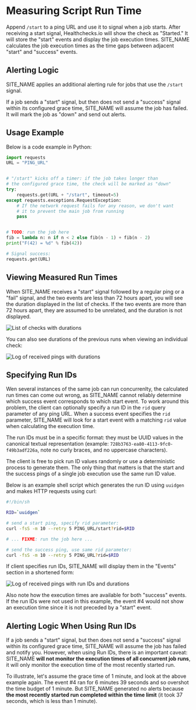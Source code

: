 # Measuring Script Run Time

 Append `/start` to a ping URL and use it to signal when a job starts.
 After receiving a start signal, Healthchecks.io will show the check as "Started."
 It will store the "start" events and display the job execution times. SITE_NAME
 calculates the job execution times as the time gaps between adjacent "start" and
 "success" events.

## Alerting Logic

SITE_NAME applies an additional alerting rule for jobs that  use the `/start` signal.

If a job sends a "start" signal, but then does not send a "success"
signal within its configured grace time, SITE_NAME will assume the job
has failed. It will mark the job as "down" and send out alerts.

## Usage Example

Below is a code example in Python:

```python
import requests
URL = "PING_URL"


# "/start" kicks off a timer: if the job takes longer than
# the configured grace time, the check will be marked as "down"
try:
    requests.get(URL + "/start", timeout=5)
except requests.exceptions.RequestException:
    # If the network request fails for any reason, we don't want
    # it to prevent the main job from running
    pass


# TODO: run the job here
fib = lambda n: n if n < 2 else fib(n - 1) + fib(n - 2)
print("F(42) = %d" % fib(42))

# Signal success:
requests.get(URL)
```

## Viewing Measured Run Times

When SITE_NAME receives a "start" signal followed by a regular ping or a "fail"
signal, and the two events are less than 72 hours apart,
you will see the duration displayed in the list of checks. If the two events are
more than 72 hours apart, they are assumed to be unrelated, and the duration is
not displayed.

![List of checks with durations](IMG_URL/checks_durations.png)

You can also see durations of the previous runs when viewing an individual check:

![Log of received pings with durations](IMG_URL/details_durations.png)

## Specifying Run IDs

Wen several instances of the same job can run concurrenlty, the calculated run times
can come out wrong, as SITE_NAME cannot reliably determine which success event
corresponds to which start event. To work around this problem, the client can
optionally specify a run ID in the `rid` query parameter of any ping URL. When a
success event specifies the `rid` parameter, SITE_NAME will look for a
start event with a matching `rid` value when calculating the execution time.

The run IDs must be in a specific format: they must be UUID values in the canonical
textual representation (example: `728b3763-ea80-4113-9fc0-f49b3adf226a`, note no
curly braces, and no uppercase characters).

The client is free to pick run ID values randomly or use a deterministic process
to generate them. The only thing that matters is that the start and the success
pings of a single job execution use the same run ID value.

Below is an example shell script which generates the run ID using `uuidgen` and
makes HTTP requests using curl:

```bash
#!/bin/sh

RID=`uuidgen`

# send a start ping, specify rid parameter:
curl -fsS -m 10 --retry 5 PING_URL/start?rid=$RID

# ... FIXME: run the job here ...

# send the success ping, use same rid parameter:
curl -fsS -m 10 --retry 5 PING_URL?rid=$RID
```

If client specifies run IDs, SITE_NAME will display them in the "Events"
section in a shortened form:

![Log of received pings with run IDs and durations](IMG_URL/run_ids.png)

Also note how the execution times are available for both "success" events. If the
run IDs were not used in this example, the event #4 would not show an execution time
since it is not preceded by a "start" event.

## Alerting Logic When Using Run IDs

If a job sends a "start" signal, but then does not send a "success"
signal within its configured grace time, SITE_NAME will assume the job
has failed and notify you. However, when using Run IDs, there is an important
caveat: SITE_NAME **will not monitor the execution times of all
concurrent job runs**, it will only monitor the execution time of the
most recently started run.

To illustrate, let's assume the grace time of 1 minute, and look at the above example
again. The event #4 ran for 6 minutes 39 seconds and so overshot the time budget
of 1 minute. But SITE_NAME generated no alerts because **the most recently started
run completed within the time limit** (it took 37 seconds, which is less than 1 minute).



